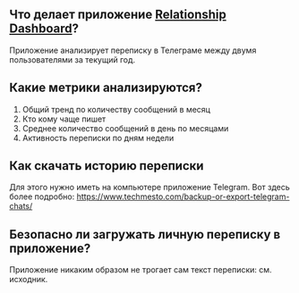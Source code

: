 
## Что делает приложение [Relationship Dashboard](https://eugenetersky-relationshipdash-stream-4baynf.streamlitapp.com/)?

Приложение анализирует переписку в Телеграме между двумя пользователями за текущий год.

## Какие метрики анализируются?

1) Общий тренд по количеству сообщений в месяц
2) Кто кому чаще пишет
3) Среднее количество сообщений в день по месяцами
4) Активность переписки по дням недели

## Как скачать историю переписки

Для этого нужно иметь на компьютере приложение Telegram. Вот здесь более подробно: https://www.techmesto.com/backup-or-export-telegram-chats/

## Безопасно ли загружать личную переписку в приложение?

Приложение никаким образом не трогает сам текст переписки: см. исходник.
